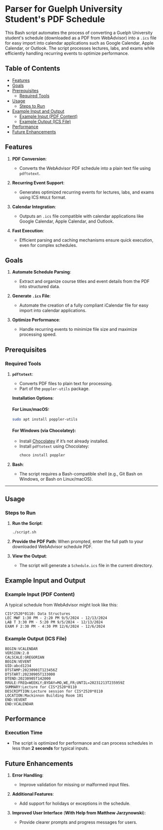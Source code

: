 # Parser for Guelph University Student's PDF Schedule

This Bash script automates the process of converting a Guelph University student's schedule (downloaded as a PDF from WebAdvisor) into a `.ics` file for easy import into calendar applications such as Google Calendar, Apple Calendar, or Outlook. The script processes lectures, labs, and exams while efficiently handling recurring events to optimize performance.

## Table of Contents
- [Features](#features)
- [Goals](#goals)
- [Prerequisites](#prerequisites)
  - [Required Tools](#required-tools)
- [Usage](#usage)
  - [Steps to Run](#steps-to-run)
- [Example Input and Output](#example-input-and-output)
  - [Example Input (PDF Content)](#example-input-pdf-content)
  - [Example Output (ICS File)](#example-output-ics-file)
- [Performance](#performance)
- [Future Enhancements](#future-enhancements)

## Features

1. **PDF Conversion**:
   - Converts the WebAdvisor PDF schedule into a plain text file using `pdftotext`.

2. **Recurring Event Support**:
   - Generates optimized recurring events for lectures, labs, and exams using ICS `RRULE` format.

3. **Calendar Integration**:
   - Outputs an `.ics` file compatible with calendar applications like Google Calendar, Apple Calendar, and Outlook.

4. **Fast Execution**:
   - Efficient parsing and caching mechanisms ensure quick execution, even for complex schedules.

## Goals

1. **Automate Schedule Parsing**:
   - Extract and organize course titles and event details from the PDF into structured data.

2. **Generate `.ics` File**:
   - Automate the creation of a fully compliant iCalendar file for easy import into calendar applications.

3. **Optimize Performance**:
   - Handle recurring events to minimize file size and maximize processing speed.

## Prerequisites

### Required Tools

1. **`pdftotext`**:
   - Converts PDF files to plain text for processing.
   - Part of the `poppler-utils` package.

   **Installation Options**:

   #### For Linux/macOS:
   ```bash
   sudo apt install poppler-utils
   ```

   #### For Windows (via Chocolatey):
   - Install [Chocolatey](https://ultahost.com/knowledge-base/install-chocolatey-on-windows-10/) if it’s not already installed.
   - Install `pdftotext` using Chocolatey:
     ```powershell
     choco install poppler
     ```

2. **Bash**:
   - The script requires a Bash-compatible shell (e.g., Git Bash on Windows, or Bash on Linux/macOS).

---

## Usage

### Steps to Run

1. **Run the Script**:
   ```bash
   ./script.sh
   ```

2. **Provide the PDF Path**:
   When prompted, enter the full path to your downloaded WebAdvisor schedule PDF.

3. **View the Output**:
   - The script will generate a `Schedule.ics` file in the current directory.

## Example Input and Output

### Example Input (PDF Content)

A typical schedule from WebAdvisor might look like this:

```plaintext
CIS*2520*0110: Data Structures
LEC MWF 1:30 PM - 2:20 PM 9/5/2024 - 12/13/2024
LAB T 3:30 PM - 5:20 PM 9/5/2024 - 12/13/2024
EXAM F 2:30 PM - 4:30 PM 12/6/2024 - 12/6/2024
```

### Example Output (ICS File)

```ics
BEGIN:VCALENDAR
VERSION:2.0
CALSCALE:GREGORIAN
BEGIN:VEVENT
UID:abcd1234
DTSTAMP:20230901T123456Z
DTSTART:20230905T133000
DTEND:20230905T142000
RRULE:FREQ=WEEKLY;BYDAY=MO,WE,FR;UNTIL=20231213T235959Z
SUMMARY:Lecture for CIS*2520*0110
DESCRIPTION:Lecture session for CIS*2520*0110
LOCATION:Mackinnon Building Room 101
END:VEVENT
END:VCALENDAR
```

## Performance

### Execution Time
- The script is optimized for performance and can process schedules in less than **2 seconds** for typical inputs.

## Future Enhancements

1. **Error Handling**:
   - Improve validation for missing or malformed input files.

2. **Additional Features**:
   - Add support for holidays or exceptions in the schedule.

3. **Improved User Interface** (**With Help from Matthew Jarzynowski**):
   - Provide clearer prompts and progress messages for users.

